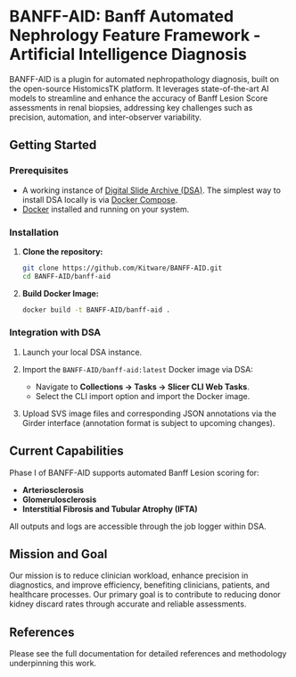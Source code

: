 # BANFF-AID: Banff Automated Nephrology Feature Framework - Artificial Intelligence Diagnosis

BANFF-AID is a plugin for automated nephropathology diagnosis, built on the open-source HistomicsTK platform. It leverages state-of-the-art AI models to streamline and enhance the accuracy of Banff Lesion Score assessments in renal biopsies, addressing key challenges such as precision, automation, and inter-observer variability.

## Getting Started

### Prerequisites
- A working instance of [Digital Slide Archive (DSA)](https://github.com/DigitalSlideArchive/digital_slide_archive/tree/master/devops/dsa). The simplest way to install DSA locally is via [Docker Compose](https://github.com/DigitalSlideArchive/digital_slide_archive/tree/master/devops/dsa).
- [Docker](https://docs.docker.com/get-docker/) installed and running on your system.

### Installation

1. **Clone the repository:**
   ```bash
   git clone https://github.com/Kitware/BANFF-AID.git
   cd BANFF-AID/banff-aid
   ```

2. **Build Docker Image:**
   ```bash
   docker build -t BANFF-AID/banff-aid .
   ```

### Integration with DSA

1. Launch your local DSA instance.
2. Import the `BANFF-AID/banff-aid:latest` Docker image via DSA:
   - Navigate to **Collections → Tasks → Slicer CLI Web Tasks**.
   - Select the CLI import option and import the Docker image.

3. Upload SVS image files and corresponding JSON annotations via the Girder interface (annotation format is subject to upcoming changes).

## Current Capabilities

Phase I of BANFF-AID supports automated Banff Lesion scoring for:
- **Arteriosclerosis**
- **Glomerulosclerosis**
- **Interstitial Fibrosis and Tubular Atrophy (IFTA)**

All outputs and logs are accessible through the job logger within DSA.

## Mission and Goal

Our mission is to reduce clinician workload, enhance precision in diagnostics, and improve efficiency, benefiting clinicians, patients, and healthcare processes. Our primary goal is to contribute to reducing donor kidney discard rates through accurate and reliable assessments.

## References
Please see the full documentation for detailed references and methodology underpinning this work.

